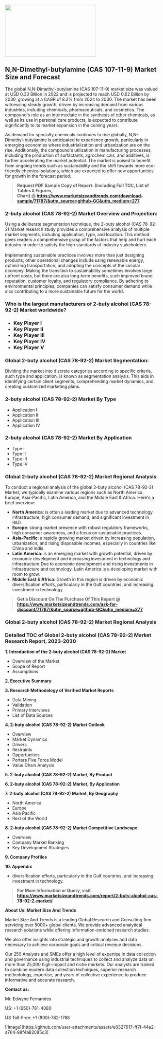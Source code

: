 <p><img class="alignnone size-medium wp-image-20088" src="https://ffe5etoiles.com/wp-content/uploads/2024/12/MST1-300x171.png" alt="" width="300" height="171" /></p><h2>N,N-Dimethyl-butylamine (CAS 107-11-9) Market Size and Forecast</h2><p>The global N,N-Dimethyl-butylamine (CAS 107-11-9) market size was valued at USD 0.33 Billion in 2022 and is projected to reach USD 0.62 Billion by 2030, growing at a CAGR of 8.2% from 2024 to 2030. The market has been witnessing steady growth, driven by increasing demand from various industries, including chemicals, pharmaceuticals, and cosmetics. The compound's role as an intermediate in the synthesis of other chemicals, as well as its use in personal care products, is expected to contribute significantly to its market expansion in the coming years.</p><p>As demand for specialty chemicals continues to rise globally, N,N-Dimethyl-butylamine is anticipated to experience growth, particularly in emerging economies where industrialization and urbanization are on the rise. Additionally, the compound's utilization in manufacturing processes, including the production of surfactants, agrochemicals, and additives, is further accelerating the market potential. The market is poised to benefit from ongoing trends such as sustainability and the shift towards more eco-friendly chemical solutions, which are expected to offer new opportunities for growth in the forecast period.</p></p><blockquote id="" class=""><strong>Request PDF Sample Copy of Report: (Including Full TOC, List of Tables &amp; Figures, Chart)&nbsp;@&nbsp;<strong><a href="https://www.marketsizeandtrends.com/download-sample/71787/&utm_source=github-GC&utm_medium=277" target="_blank">https://www.marketsizeandtrends.com/download-sample/71787/&utm_source=github-GC&utm_medium=277</a></strong></strong></blockquote><h3 id="" class="">2-buty alcohol (CAS 78-92-2) Market&nbsp;Overview and Projection:</h3><p id="" class="">Using a deliberate segmentation technique, the 2-buty alcohol (CAS 78-92-2) Market research study provides a comprehensive analysis of multiple market segments, including application, type, and location. This method gives readers a comprehensive grasp of the factors that help and hurt each industry in order to satisfy the high standards of industry stakeholders. <br /> <br />Implementing sustainable practices involves more than just designing products; other operational changes include using renewable energy, optimizing transportation, and adopting the concepts of the circular economy. Making the transition to sustainability sometimes involves large upfront costs, but there are also long-term benefits, such improved brand reputation, customer loyalty, and regulatory compliance. By adhering to environmental principles, companies can satisfy consumer demand while also contributing to a more sustainable future for the world.</p><h3 id="" class="">Who is the largest manufacturers of&nbsp;2-buty alcohol (CAS 78-92-2) Market worldwide?</h3><h3 class=""><p><ul><li>Key Player I </li><li> Key Player II </li><li> Key Player III </li><li> Key Player IV </li><li> Key Player V</li></ul></p></h3><h3 id="" class="">Global&nbsp;2-buty alcohol (CAS 78-92-2) Market Segmentation:</h3><p id="" class="">Dividing the market into discrete categories according to specific criteria, such type and application, is known as segmentation analysis. This aids in identifying certain client segments, comprehending market dynamics, and creating customized marketing plans.</p><h3 id="" class="">2-buty alcohol (CAS 78-92-2) Market&nbsp;By Type</h3><p><p><ul><li>Application I</li><li> Application II</li><li> Application III</li><li> Application IV</p></li></ul></p></p><h3 id="" class="">2-buty alcohol (CAS 78-92-2) Market&nbsp;By Application</h3><p class=""><p><ul><li>Type I</li><li> Type II</li><li> Type III</li><li> Type IV</li></ul></p></p><h3 id="" class="">Global 2-buty alcohol (CAS 78-92-2) Market Regional Analysis</h3><p id="" class="">To conduct a regional analysis of the global 2-buty alcohol (CAS 78-92-2) Market, we typically examine various regions such as North America, Europe, Asia-Pacific, Latin America, and the Middle East &amp; Africa. Here's a brief overview:</p><ul><li><strong>North America</strong>: is often a leading market due to advanced technology infrastructure, high consumer demand, and significant investment in R&amp;D.</li><li><strong>Europe</strong>: strong market presence with robust regulatory frameworks, high consumer awareness, and a focus on sustainable practices.</li><li><strong>Asia-Pacific</strong>: a rapidly growing market driven by increasing population, urbanization, and rising disposable incomes, especially in countries like China and India.</li><li><strong>Latin America</strong>: is an emerging market with growth potential, driven by economic development and increasing investment in technology and infrastructure.Due to economic development and rising investments in infrastructure and technology, Latin America is a developing market with room to grow.</li><li><strong>Middle East &amp; Africa</strong>: Growth in this region is driven by economic diversification efforts, particularly in the Gulf countries, and increasing investment in technology.</li></ul><blockquote id="" class=""><strong>Get a Discount On The Purchase Of This Report @ <strong><a href="https://www.marketsizeandtrends.com/ask-for-discount/71787/&utm_source=github-GC&utm_medium=277" target="_blank">https://www.marketsizeandtrends.com/ask-for-discount/71787/&utm_source=github-GC&utm_medium=277</a></strong></strong></blockquote><h3 id="" class="">Global 2-buty alcohol (CAS 78-92-2) Market Regional Analysis</h3><h3 id="" class="">Detailed TOC of Global 2-buty alcohol (CAS 78-92-2) Market Research Report, 2023-2030</h3><p id="" class=""><strong>1. Introduction of the 2-buty alcohol (CAS 78-92-2) Market</strong></p><ul><li>Overview of the Market</li><li>Scope of Report</li><li>Assumptions</li></ul><p id="" class=""><strong>2. Executive Summary</strong></p><p id="" class=""><strong>3. Research Methodology of Verified Market Reports</strong></p><ul><li>Data Mining</li><li>Validation</li><li>Primary Interviews</li><li>List of Data Sources</li></ul><p id="" class=""><strong>4. 2-buty alcohol (CAS 78-92-2) Market Outlook</strong></p><ul><li>Overview</li><li>Market Dynamics</li><li>Drivers</li><li>Restraints</li><li>Opportunities</li><li>Porters Five Force Model</li><li>Value Chain Analysis</li></ul><p id="" class=""><strong>5. 2-buty alcohol (CAS 78-92-2) Market, By Product</strong></p><p id="" class=""><strong>6. 2-buty alcohol (CAS 78-92-2) Market, By Application</strong></p><p id="" class=""><strong>7. 2-buty alcohol (CAS 78-92-2) Market, By Geography</strong></p><ul><li>North America</li><li>Europe</li><li>Asia Pacific</li><li>Rest of the World</li></ul><p id="" class=""><strong>8. 2-buty alcohol (CAS 78-92-2) Market Competitive Landscape</strong></p><ul><li>Overview</li><li>Company Market Ranking</li><li>Key Development Strategies</li></ul><p id="" class=""><strong>9. Company Profiles</strong></p><p id="" class=""><strong>10. Appendix</strong></p><ul><li>diversification efforts, particularly in the Gulf countries, and increasing investment in technology.</li></ul><blockquote id="" class=""><strong>For More Information or Query, visit <strong><strong><a href="https://www.marketsizeandtrends.com/report/2-buty-alcohol-cas-78-92-2-market/" target="_blank">https://www.marketsizeandtrends.com/report/2-buty-alcohol-cas-78-92-2-market/</a></strong></strong></strong></blockquote><p id="" class=""><strong>About Us: Market Size And Trends</strong></p><p id="" class="">Market Size And Trends is a leading Global Research and Consulting firm servicing over 5000+ global clients. We provide advanced analytical research solutions while offering information-enriched research studies.</p><p id="" class="">We also offer insights into strategic and growth analyses and data necessary to achieve corporate goals and critical revenue decisions.</p><p id="" class="">Our 250 Analysts and SMEs offer a high level of expertise in data collection and governance using industrial techniques to collect and analyze data on more than 25,000 high-impact and niche markets. Our analysts are trained to combine modern data collection techniques, superior research methodology, expertise, and years of collective experience to produce informative and accurate research.</p><p id="" class=""><strong>Contact us:</strong></p><p id="" class="">Mr. Edwyne Fernandes</p><p id="" class="">US: +1 (650)-781-4080</p><p id="" class="">US Toll-Free: +1 (800)-782-1768</p>
![image](https://github.com/user-attachments/assets/e0327917-ff7f-44a2-a764-98f4a82085c3)

